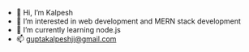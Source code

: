 - 👋 Hi, I’m Kalpesh
- 👀 I’m interested in web development and MERN stack development 
- 🌱 I’m currently learning node.js
- 📫 guptakalpeshji@gmail.com

<!---
kalpeshji/kalpeshji is a ✨ special ✨ repository because its `README.md` (this file) appears on your GitHub profile.
You can click the Preview link to take a look at your changes.
--->
